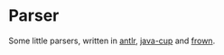 # Parser
Some little parsers, written in [antlr](http://www.antlr.org/), [java-cup](www2.cs.tum.edu/projects/cup) and [frown](https://wiki.haskell.org/Frown).
